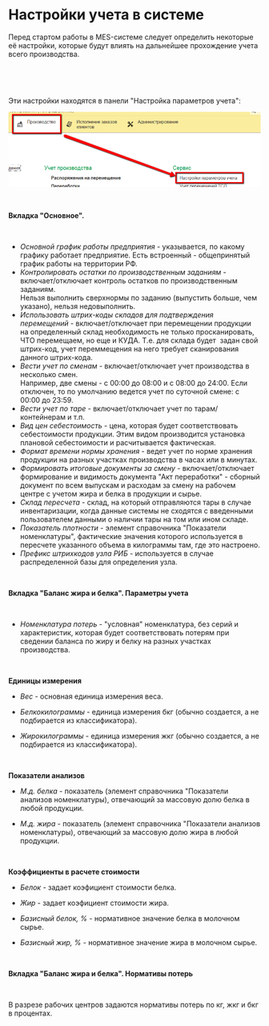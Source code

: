**Настройки учета в системе**
=============================

Перед стартом работы в MES-системе следует определить некоторые её
настройки, которые будут влиять на дальнейшее прохождение учета всего
производства.

 

 

Эти настройки находятся в панели "Настройка параметров учета":

![](SettingOfAccounting.assets/drex_nastrojki_ucheta_v_sisteme_custom.png)

 

**Вкладка "Основное".**

 

-   *Основной график работы предприятия* - указывается, по какому графику работает предприятие. Есть встроенный - общепринятый график работы на территории РФ.
-   *Контролировать остатки по производственным заданиям* -
    включает/отключает контроль остатков по производственным заданиям.  
    Нельзя выполнить сверхнормы по заданию (выпустить больше, чем
    указано), нельзя недовыполнить.
-   *Использовать штрих-коды складов для подтверждения перемещений* - включает/отключает при перемещении продукции на определенный склад необходимость не только просканировать, ЧТО перемещаем, но еще и КУДА. 
    Т.е. для склада будет  задан свой штрих-код, учет переммещения на него требует сканирования данного штрих-кода.
-   *Вести учет по сменам* - включает/отключает учет производства в несколько смен.  
    Например, две смены - с 00:00 до 08:00 и с 08:00 до
    24:00. Если отключен, то по умолчанию ведется учет по суточной смене: с 00:00 до 23:59.
-   *Вести учет по таре* - включает/отключает учет по тарам/контейнерам и т.п.
-   *Вид цен себестоимость* - цена, которая будет соответствовать
    себестоимости продукции. Этим видом производится установка плановой себестоимости и расчитывается фактическая.
-   *Формат времени нормы хранения* - ведет учет по норме хранения продукции на разных участках производства в часах или в минутах.
-   *Формировать итоговые документы за смену* - включает/отключает формирование и видимость документа "Акт переработки" - сборный документ по всем выпускам и расходам за смену на рабочем центре с учетом жира и белка в продукции и сырье.
-   *Склад пересчета* - склад, на который отправляются тары в случае инвентаризации, когда данные системы не сходятся с введенными пользователем данными о наличии тары на том или ином складе.
-   *Показатель плотности* - элемент справочника "Показатели номенклатуры", фактические значения которого используется в пересчете указанного объема в килограммы там, где это настроено.
-   *Префикс штрихкодов узла РИБ* - используется в случае распределенной базы для определения узла.

 

**Вкладка "Баланс жира и белка". Параметры учета**

 

-   *Номенклатура потерь* - "условная" номенклатура, без серий и
    характеристик, которая будет соответствовать потерям при сведении баланса по жиру и белку на разных участках производства.

 

**Единицы измерения**

-   *Вес* - основная единица измерения веса.

-   *Белкокилограммы* - единица измерения бкг (обычно создается, а не подбирается из классификатора).
-   *Жирокилограммы* - единица измерения жкг (обычно создается, а не подбирается из классификатора).

 

**Показатели анализов**

-   *М.д. белка* - показатель (элемент справочника "Показатели анализов номенклатуры), отвечающий за массовую долю белка в любой продукции.

-   *М.д. жира* - показатель (элемент справочника "Показатели анализов номенклатуры), отвечающий за массовую долю жира в любой продукции.

 

**Коэффициенты в расчете стоимости**

-   *Белок* - задает коэфициент стоимости белка.

-   *Жир* - задает коэфициент стоимости жира.
-   *Базисный белок, %* - нормативное значение белка в молочном сырье.
-   *Базисный жир, %* - нормативное значение жира в молочном сырье.

 

**Вкладка "Баланс жира и белка". Нормативы потерь**

 

В разрезе рабочих центров задаются нормативы потерь по кг, жкг и бкг в процентах.

